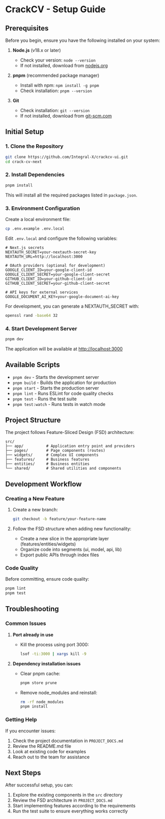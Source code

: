 # CrackCV - Setup Guide

## Prerequisites

Before you begin, ensure you have the following installed on your system:

1. **Node.js** (v18.x or later)
   - Check your version: `node --version`
   - If not installed, download from [nodejs.org](https://nodejs.org/)

2. **pnpm** (recommended package manager)
   - Install with npm: `npm install -g pnpm`
   - Check installation: `pnpm --version`

3. **Git**
   - Check installation: `git --version`
   - If not installed, download from [git-scm.com](https://git-scm.com/)

## Initial Setup

### 1. Clone the Repository

```bash
git clone https://github.com/Integral-X/crackcv-ui.git
cd crack-cv-next
```

### 2. Install Dependencies

```bash
pnpm install
```

This will install all the required packages listed in `package.json`.

### 3. Environment Configuration

Create a local environment file:

```bash
cp .env.example .env.local
```

Edit `.env.local` and configure the following variables:

```env
# Next.js secrets
NEXTAUTH_SECRET=your-nextauth-secret-key
NEXTAUTH_URL=http://localhost:3000

# OAuth providers (optional for development)
GOOGLE_CLIENT_ID=your-google-client-id
GOOGLE_CLIENT_SECRET=your-google-client-secret
GITHUB_CLIENT_ID=your-github-client-id
GITHUB_CLIENT_SECRET=your-github-client-secret

# API keys for external services
GOOGLE_DOCUMENT_AI_KEY=your-google-document-ai-key
```

For development, you can generate a NEXTAUTH_SECRET with:

```bash
openssl rand -base64 32
```

### 4. Start Development Server

```bash
pnpm dev
```

The application will be available at [http://localhost:3000](http://localhost:3000)

## Available Scripts

- `pnpm dev` - Starts the development server
- `pnpm build` - Builds the application for production
- `pnpm start` - Starts the production server
- `pnpm lint` - Runs ESLint for code quality checks
- `pnpm test` - Runs the test suite
- `pnpm test:watch` - Runs tests in watch mode

## Project Structure

The project follows Feature-Sliced Design (FSD) architecture:

```
src/
├── app/          # Application entry point and providers
├── pages/        # Page components (routes)
├── widgets/      # Complex UI components
├── features/     # Business features
├── entities/     # Business entities
└── shared/       # Shared utilities and components
```

## Development Workflow

### Creating a New Feature

1. Create a new branch:

   ```bash
   git checkout -b feature/your-feature-name
   ```

2. Follow the FSD structure when adding new functionality:
   - Create a new slice in the appropriate layer (features/entities/widgets)
   - Organize code into segments (ui, model, api, lib)
   - Export public APIs through index files

### Code Quality

Before committing, ensure code quality:

```bash
pnpm lint
pnpm test
```

## Troubleshooting

### Common Issues

1. **Port already in use**
   - Kill the process using port 3000:
     ```bash
     lsof -ti:3000 | xargs kill -9
     ```

2. **Dependency installation issues**
   - Clear pnpm cache:
     ```bash
     pnpm store prune
     ```
   - Remove node_modules and reinstall:
     ```bash
     rm -rf node_modules
     pnpm install
     ```

### Getting Help

If you encounter issues:

1. Check the project documentation in `PROJECT_DOCS.md`
2. Review the README.md file
3. Look at existing code for examples
4. Reach out to the team for assistance

## Next Steps

After successful setup, you can:

1. Explore the existing components in the `src` directory
2. Review the FSD architecture in `PROJECT_DOCS.md`
3. Start implementing features according to the requirements
4. Run the test suite to ensure everything works correctly
